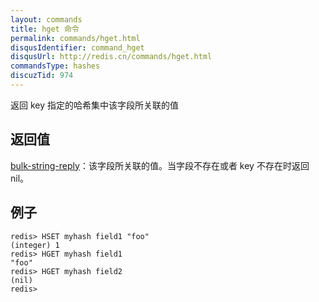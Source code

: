 ```yaml
---
layout: commands
title: hget 命令
permalink: commands/hget.html
disqusIdentifier: command_hget
disqusUrl: http://redis.cn/commands/hget.html
commandsType: hashes
discuzTid: 974
---
```


返回 key 指定的哈希集中该字段所关联的值

## 返回值

[bulk-string-reply](/topics/protocol.html#bulk-string-reply)：该字段所关联的值。当字段不存在或者 key 不存在时返回nil。

## 例子

	redis> HSET myhash field1 "foo"
	(integer) 1
	redis> HGET myhash field1
	"foo"
	redis> HGET myhash field2
	(nil)
	redis> 
